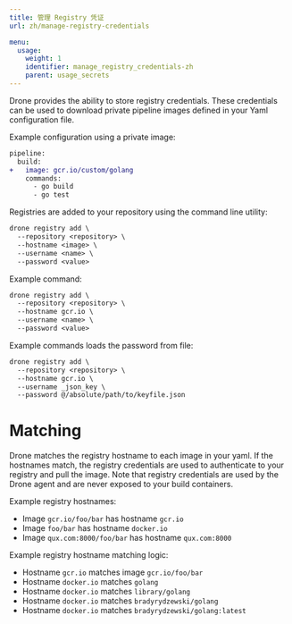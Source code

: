 ```yaml
---
title: 管理 Registry 凭证
url: zh/manage-registry-credentials

menu:
  usage:
    weight: 1
    identifier: manage_registry_credentials-zh
    parent: usage_secrets
---
```


Drone provides the ability to store registry credentials. These credentials can be used to download private pipeline images defined in your Yaml configuration file.

Example configuration using a private image:

```diff
pipeline:
  build:
+   image: gcr.io/custom/golang
    commands:
      - go build
      - go test
```

Registries are added to your repository using the command line utility:

```diff
drone registry add \
  --repository <repository> \
  --hostname <image> \
  --username <name> \
  --password <value>
```

Example command:

```diff
drone registry add \
  --repository <repository> \
  --hostname gcr.io \
  --username <name> \
  --password <value>
```

Example commands loads the password from file:

```diff
drone registry add \
  --repository <repository> \
  --hostname gcr.io \
  --username _json_key \
  --password @/absolute/path/to/keyfile.json
```

# Matching

Drone matches the registry hostname to each image in your yaml. If the hostnames match, the registry credentials are used to authenticate to your registry and pull the image. Note that registry credentials are used by the Drone agent and are never exposed to your build containers.

Example registry hostnames:

* Image `gcr.io/foo/bar` has hostname `gcr.io`
* Image `foo/bar` has hostname `docker.io`
* Image `qux.com:8000/foo/bar` has hostname `qux.com:8000`

Example registry hostname matching logic:

* Hostname `gcr.io` matches image `gcr.io/foo/bar`
* Hostname `docker.io` matches `golang`
* Hostname `docker.io` matches `library/golang`
* Hostname `docker.io` matches `bradyrydzewski/golang`
* Hostname `docker.io` matches `bradyrydzewski/golang:latest`
